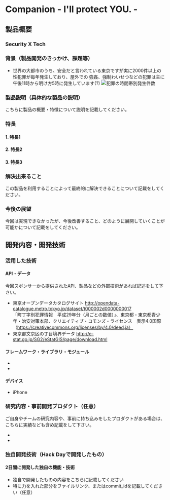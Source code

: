 # Companion - I'll protect YOU. -

## 製品概要
### Security X Tech 

### 背景（製品開発のきっかけ、課題等）
- 世界の大都市のうち、安全だと言われている東京ですが実に2000件以上の性犯罪が毎年発生しており、屋外での
強姦、強制わいせつなどの犯罪は主に午後11時から明け方5時に発生しています(?)
![犯罪の時間帯別発生件数](http://www.keishicho.metro.tokyo.jp/kurashi/higai/koramu2/koramu8.images/28grf_1.png)


### 製品説明（具体的な製品の説明）
こちらに製品の概要・特徴について説明を記載してください。

### 特長

#### 1. 特長1

#### 2. 特長2

#### 3. 特長3

### 解決出来ること
この製品を利用することによって最終的に解決できることについて記載をしてください。

### 今後の展望
今回は実現できなかったが、今後改善すること、どのように展開していくことが可能かについて記載をしてください。


## 開発内容・開発技術
### 活用した技術
#### API・データ
今回スポンサーから提供されたAPI、製品などの外部技術があれば記述をして下さい。

* 東京オープンデータカタログサイト http://opendata-catalogue.metro.tokyo.jp/dataset/t000002d0000000017  
「町丁字別犯罪情報　平成29年分（月ごとの数値）」、東京都・東京都青少年・治安対策本部、クリエイティブ・コモンズ・ライセンス　表示4.0国際（https://creativecommons.org/licenses/by/4.0/deed.ja）
* 東京都文京区の丁目境界データ http://e-stat.go.jp/SG2/eStatGIS/page/download.html

#### フレームワーク・ライブラリ・モジュール
* 
* 

#### デバイス
* iPhone

### 研究内容・事前開発プロダクト（任意）
ご自身やチームの研究内容や、事前に持ち込みをしたプロダクトがある場合は、こちらに実績なども含め記載をして下さい。

* 
* 


### 独自開発技術（Hack Dayで開発したもの）
#### 2日間に開発した独自の機能・技術
* 独自で開発したものの内容をこちらに記載してください
* 特に力を入れた部分をファイルリンク、またはcommit_idを記載してください（任意）
